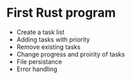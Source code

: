 # First Rust program
- Create a task list
- Adding tasks with priority
- Remove existing tasks
- Change progress and proirity of tasks
- File persistance
- Error handling
